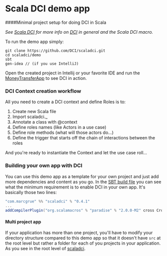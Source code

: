 # Scala DCI demo app

####Minimal project setup for doing DCI in Scala

_See [Scala DCI](https://github.com/DCI/scaladci) for more info on [DCI](http://en.wikipedia.org/wiki/Data,_context_and_interaction) in general and the Scala DCI macro._

To run the demo app simply:
```
git clone https://github.com/DCI/scaladci.git
cd scaladci/demo
sbt
gen-idea // (if you use IntelliJ)
```
Open the created project in Intellij or your favorite IDE and run the [MoneyTransferApp](https://github.com/DCI/scaladci/blob/master/demo/src/main/scala/MoneyTransferApp.scala) to see DCI in action.

### DCI Context creation workflow

All you need to create a DCI context and define Roles is to:

  1. Create new Scala file
  2. Import scaladci._
  2. Annotate a class with @context
  3. Define roles names (like Actors in a use case)
  4. Define role methods (what will those actors do...)
  5. Define the trigger that starts off the chain of interactions between the roles

And you're ready to instantiate the Context and let the use case roll...


### Building your own app with DCI

You can use this demo app as a template for your own project and just add more dependencies and content as you go. In the [SBT build file](https://github.com/DCI/scaladci/blob/master/demo/project/build.scala) you can see what the minimum requirement is to enable DCI in your own app. It's basically those two lines:

```scala
"com.marcgrue" %% "scaladci" % "0.4.1"
...
addCompilerPlugin("org.scalamacros" % "paradise" % "2.0.0-M2" cross CrossVersion.full)
```

#### Multi project app
If your application has more than one project, you'll have to modify your directory structure compared to this demo app so that it doesn't have `src` at the root level but rather a folder for each of you projects in your application. As you see in the root level of [scaladci](https://github.com/DCI/scaladci).